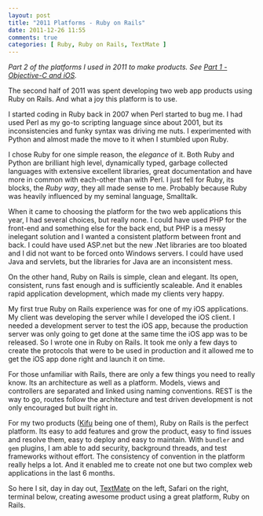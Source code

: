```yaml
---
layout: post
title: "2011 Platforms - Ruby on Rails"
date: 2011-12-26 11:55
comments: true
categories: [ Ruby, Ruby on Rails, TextMate ]
---
```


*Part 2 of the platforms I used in 2011 to make products. See [Part 1 - Objective-C and iOS](http://hiltmon.com/blog/2011/12/26/2011-platforms-objective-c-and-ios/).*

The second half of 2011 was spent developing two web app products using Ruby on Rails. And what a joy this platform is to use.

<!--more-->

I started coding in Ruby back in 2007 when Perl started to bug me. I had used Perl as my go-to scripting language since about 2001, but its inconsistencies and funky syntax was driving me nuts.  I experimented with Python and almost made the move to it when I stumbled upon Ruby.

I chose Ruby for one simple reason, the *elegance* of it. Both Ruby and Python are brilliant high level, dynamically typed, garbage collected languages with extensive excellent libraries, great documentation and have more in common with each-other than with Perl.  I just fell for Ruby, its blocks, the *Ruby way*, they all made sense to me.  Probably because Ruby was heavily influenced by my seminal language, Smalltalk.

When it came to choosing the platform for the two web applications this year, I had several choices, but really none. I could have used PHP for the front-end and something else for the back end, but PHP is a messy inelegant solution and I wanted a consistent platform between front and back. I could have used ASP.net but the new .Net libraries are too bloated and I did not want to be forced onto Windows servers. I could have used Java and servlets, but the libraries for Java are an inconsistent mess.

On the other hand, Ruby on Rails is simple, clean and elegant. Its open, consistent, runs fast enough and is sufficiently scaleable. And it enables rapid application development, which made my clients very happy.

My first true Ruby on Rails experience was for one of my iOS applications. My client was developing the server while I developed the iOS client. I needed a development server to test the iOS app, because the production server was only going to get done at the same time the iOS app was to be released. So I wrote one in Ruby on Rails. It took me only a few days to create the protocols that were to be used in production and it allowed me to get the iOS app done right and launch it on time.

For those unfamiliar with Rails, there are only a few things you need to really know. Its an architecture as well as a platform. Models, views and controllers are separated and linked using naming conventions. REST is the way to go, routes follow the architecture and test driven development is not only encouraged but built right in.

For my two products ([Kifu](http://www.kifuapp.com) being one of them), Ruby on Rails is the perfect platform.  Its easy to add features and grow the product, easy to find issues and resolve them, easy to deploy and easy to maintain.  With `bundler` and `gem` plugins, I am able to add security, background threads, and test frameworks without effort.  The consistency of convention in the platform really helps a lot.  And it enabled me to create not one but two complex web applications in the last 6 months.

So here I sit, day in day out, [TextMate](http://macromates.com/) on the left, Safari on the right, terminal below, creating awesome product using a great platform, Ruby on Rails.
